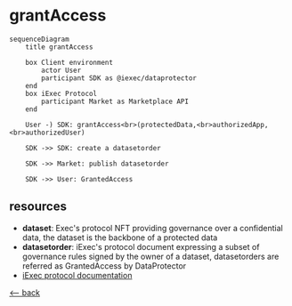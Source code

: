 # grantAccess

```mermaid
sequenceDiagram
    title grantAccess

    box Client environment
        actor User
        participant SDK as @iexec/dataprotector
    end
    box iExec Protocol
        participant Market as Marketplace API
    end

    User -) SDK: grantAccess<br>(protectedData,<br>authorizedApp,<br>authorizedUser)

    SDK ->> SDK: create a datasetorder

    SDK ->> Market: publish datasetorder

    SDK ->> User: GrantedAccess
```

## resources

- **dataset**: Exec's protocol NFT providing governance over a confidential data, the dataset is the backbone of a protected data
- **datasetorder**: iExec's protocol document expressing a subset of governance rules signed by the owner of a dataset, datasetorders are referred as GrantedAccess by DataProtector
- [iExec protocol documentation](https://protocol.docs.iex.ec)

[<-- back](../index.md)
